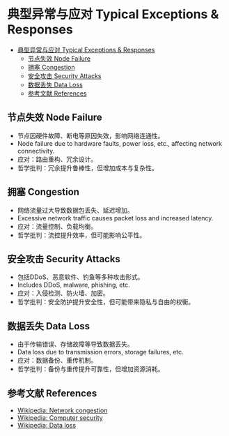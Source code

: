 # 典型异常与应对 Typical Exceptions & Responses


<!-- TOC START -->

- [典型异常与应对 Typical Exceptions & Responses](#典型异常与应对-typical-exceptions-responses)
  - [节点失效 Node Failure](#节点失效-node-failure)
  - [拥塞 Congestion](#拥塞-congestion)
  - [安全攻击 Security Attacks](#安全攻击-security-attacks)
  - [数据丢失 Data Loss](#数据丢失-data-loss)
  - [参考文献 References](#参考文献-references)

<!-- TOC END -->

## 节点失效 Node Failure

- 节点因硬件故障、断电等原因失效，影响网络连通性。
- Node failure due to hardware faults, power loss, etc., affecting network connectivity.
- 应对：路由重构、冗余设计。
- 哲学批判：冗余提升鲁棒性，但增加成本与复杂性。

## 拥塞 Congestion

- 网络流量过大导致数据包丢失、延迟增加。
- Excessive network traffic causes packet loss and increased latency.
- 应对：流量控制、负载均衡。
- 哲学批判：流控提升效率，但可能影响公平性。

## 安全攻击 Security Attacks

- 包括DDoS、恶意软件、钓鱼等多种攻击形式。
- Includes DDoS, malware, phishing, etc.
- 应对：入侵检测、防火墙、加密。
- 哲学批判：安全防护提升安全性，但可能带来隐私与自由的权衡。

## 数据丢失 Data Loss

- 由于传输错误、存储故障等导致数据丢失。
- Data loss due to transmission errors, storage failures, etc.
- 应对：数据备份、重传机制。
- 哲学批判：备份与重传提升可靠性，但增加资源消耗。

## 参考文献 References

- [Wikipedia: Network congestion](https://en.wikipedia.org/wiki/Network_congestion)
- [Wikipedia: Computer security](https://en.wikipedia.org/wiki/Computer_security)
- [Wikipedia: Data loss](https://en.wikipedia.org/wiki/Data_loss)
